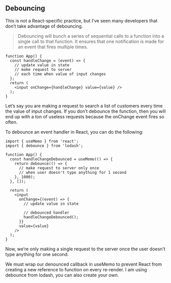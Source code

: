 ## Debouncing

This is not a React-specific practice, but I’ve seen many developers that don’t take advantage of debouncing.

> Debouncing will bunch a series of sequential calls to a function into a single call to that function.
> It ensures that one notification is made for an event that fires multiple times.

```
function App() {
  const handleChange = (event) => {
    // update value in state
    // make request to server
    // each time when value of input changes
  };
  return (
    <input onChange={handleChange} value={value} />
  );
}
```

Let’s say you are making a request to search a list of customers every time the value of input changes.
If you don’t debounce the function, then you will end up with a ton of useless requests because the onChange event fires so often.

To debounce an event handler in React, you can do the following:

```
import { useMemo } from 'react';
import { debounce } from 'lodash';

function App() {
  const handleChangeDebounced = useMemo(() => {
    return debounce(() => {
      // make request to server only once
      // when user doesn't type anything for 1 second
    }, 1000);
  }, []);
  
  return (
    <input
      onChange={(event) => {
        // update value in state
    
        // debounced handler
        handleChangeDebounced();
      }}
      value={value}
    />
  );
}
```

Now, we’re only making a single request to the server once the user doesn’t type anything for one second.

We must wrap our denounced callback in useMemo to prevent React from creating a new reference to function on every re-render.
I am using debounce from lodash, you can also create your own.
